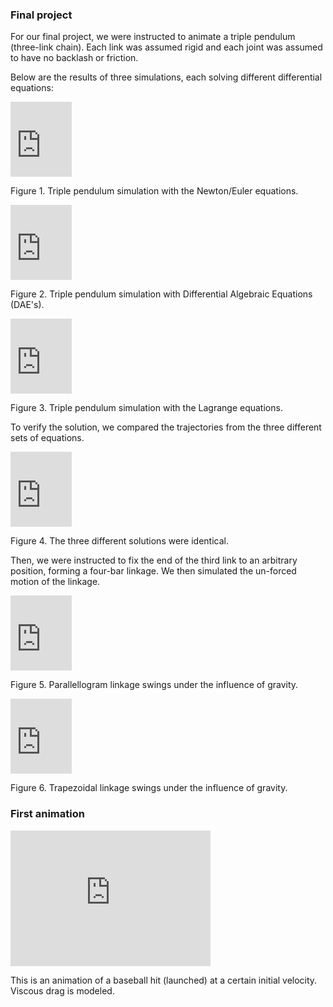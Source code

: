 <h3 id="final">Final project</h3>

For our final project, we were instructed to animate a triple pendulum (three-link chain).
Each link was assumed rigid and each joint was assumed to have no backlash or friction.

Below are the results of three simulations, each solving different differential equations:

<iframe src="https://onedrive.live.com/embed?cid=E08261FABC767662&resid=E08261FABC767662%2112910&authkey=AAaVTThBzpUJfKA" width="98" height="120" frameborder="0" scrolling="no"></iframe>

Figure 1. Triple pendulum simulation with the Newton/Euler equations.

<iframe src="https://onedrive.live.com/embed?cid=E08261FABC767662&resid=E08261FABC767662%2112901&authkey=ADBsBGj5Eq0tdv4" width="98" height="120" frameborder="0" scrolling="no"></iframe>

Figure 2. Triple pendulum simulation with Differential Algebraic Equations (DAE's).


<iframe src="https://onedrive.live.com/embed?cid=E08261FABC767662&resid=E08261FABC767662%2112908&authkey=AP-GdC2tx888f4M" width="98" height="120" frameborder="0" scrolling="no"></iframe>

Figure 3. Triple pendulum simulation with the Lagrange equations.

To verify the solution, we compared the trajectories from the three different sets of equations.


<iframe src="https://onedrive.live.com/embed?cid=E08261FABC767662&resid=E08261FABC767662%2112917&authkey=AMZ5raQyr1dbeQo" width="98" height="120" frameborder="0" scrolling="no"></iframe>

Figure 4. The three different solutions were identical.


Then, we were instructed to fix the end of the third link to an arbitrary position, forming a four-bar linkage.
We then simulated the un-forced motion of the linkage.

<iframe src="https://onedrive.live.com/embed?cid=E08261FABC767662&resid=E08261FABC767662%2112914&authkey=AKDbnuUscrKiPO8" width="98" height="120" frameborder="0" scrolling="no"></iframe>

Figure 5. Parallellogram linkage swings under the influence of gravity.


<iframe src="https://onedrive.live.com/embed?cid=E08261FABC767662&resid=E08261FABC767662%2112913&authkey=AH0DUdcTOoONy1Q" width="98" height="120" frameborder="0" scrolling="no"></iframe>

Figure 6. Trapezoidal linkage swings under the influence of gravity.


<h3 id="anim1">First animation</h3>

<iframe src="https://onedrive.live.com/embed?cid=E08261FABC767662&resid=E08261FABC767662%2112767&authkey=AI2wV51tnNODuSA" width="320" height="217" frameborder="0" scrolling="no" allowfullscreen></iframe>

This is an animation of a baseball hit (launched) at a certain initial velocity. Viscous drag is modeled.
